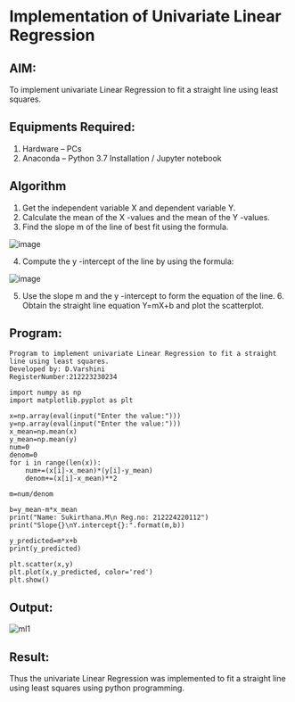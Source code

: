 # Implementation of Univariate Linear Regression
## AIM:
To implement univariate Linear Regression to fit a straight line using least squares.

## Equipments Required:
1. Hardware – PCs
2. Anaconda – Python 3.7 Installation / Jupyter notebook

## Algorithm
1. Get the independent variable X and dependent variable Y.
2. Calculate the mean of the X -values and the mean of the Y -values.
3. Find the slope m of the line of best fit using the formula.
   
![image](https://github.com/user-attachments/assets/4ec85932-e081-4da8-b59d-6bfdd329fa61)

4. Compute the y -intercept of the line by using the formula:
   
![image](https://github.com/user-attachments/assets/dc6c7f0e-6956-442a-ae35-c8237f1069c8)

5. Use the slope m and the y -intercept to form the equation of the line. 6. Obtain the straight line equation Y=mX+b and plot the scatterplot.
## Program:

```
Program to implement univariate Linear Regression to fit a straight line using least squares.
Developed by: D.Varshini
RegisterNumber:212223230234

import numpy as np
import matplotlib.pyplot as plt

x=np.array(eval(input("Enter the value:")))
y=np.array(eval(input("Enter the value:")))
x_mean=np.mean(x)
y_mean=np.mean(y)
num=0
denom=0
for i in range(len(x)):
    num+=(x[i]-x_mean)*(y[i]-y_mean)
    denom+=(x[i]-x_mean)**2

m=num/denom

b=y_mean-m*x_mean
print("Name: Sukirthana.M\n Reg.no: 212224220112")
print("Slope{}\nY.intercept{}:".format(m,b))

y_predicted=m*x+b
print(y_predicted)
      
plt.scatter(x,y)
plt.plot(x,y_predicted, color='red')
plt.show()
```


## Output:

![ml1](https://github.com/user-attachments/assets/f4a7b6a4-f8eb-4729-bc64-ff566fb40ae9)

## Result:
Thus the univariate Linear Regression was implemented to fit a straight line using least squares using python programming.
